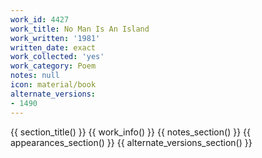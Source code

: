 ```yaml
---
work_id: 4427
work_title: No Man Is An Island
work_written: '1981'
written_date: exact
work_collected: 'yes'
work_category: Poem
notes: null
icon: material/book
alternate_versions:
- 1490
---
```


{{ section_title() }}
{{ work_info() }}
{{ notes_section() }}
{{ appearances_section() }}
{{ alternate_versions_section() }}